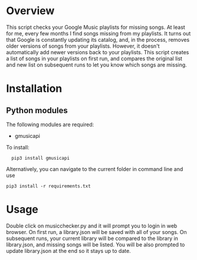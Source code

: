 # Overview

This script checks your Google Music playlists for missing songs. At least for me, every few months I find songs missing from my playlists. It turns out that Google is constantly updating its catalog, and, in the process, removes older versions of songs from your playlists. However, it doesn't automatically add newer versions back to your playlists. This script creates a list of songs in your playlists on first run, and compares the original list and new list on subsequent runs to let you know which songs are missing.

# Installation

## Python modules

The following modules are required:

- gmusicapi

To install:

```
  pip3 install gmusicapi
```

Alternatively, you can navigate to the current folder in command line and use 

```
pip3 install -r requirements.txt
```

# Usage

Double click on musicchecker.py and it will prompt you to login in web browser. On first run, a library.json will be saved with all of your songs. On subsequent runs, your current library will be compared to the library in library.json, and missing songs will be listed. You will be also prompted to update library.json at the end so it stays up to date.

